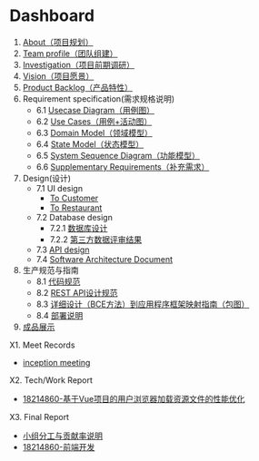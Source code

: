 # Dashboard

1. [About（项目规划）](documents/1_about.md)
2. [Team profile（团队组建）](documents/2_team_profile.md)
3. [Investigation（项目前期调研）](documents/3_investigation.md)
4. [Vision（项目愿景）](documents/4_vision.md)
5. [Product Backlog（产品特性）](documents/5_product_backlog.md)
6. Requirement specification(需求规格说明)
	- 6.1 [Usecase Diagram（用例图）](documents/6_requirement_specification/use_case.md#用例图)
	- 6.2 [Use Cases（用例+活动图）](documents/6_requirement_specification/use_case.md#用例文本与活动图)
	- 6.3 [Domain Model（领域模型）](documents/6_requirement_specification/domain_model.md)
	- 6.4 [State Model（状态模型）](documents/6_requirement_specification/state_model.md)
	- 6.5 [System Sequence Diagram（功能模型）](documents/6_requirement_specification/system_sequence_diagram.md)
	- 6.6 [Supplementary Requirements（补充需求）](documents/6_requirement_specification/supplementary_requirements.md)
7. Design(设计)
	- 7.1 UI design
		- [To Customer](documents/7_design/ui_design/to_customer.md)
		- [To Restaurant](documents/7_design/ui_design/front_end_2B/index.html)
	- 7.2 Database design
		- 7.2.1 [数据库设计](documents/7_design/database_design.md)
		- 7.2.2 [第三方数据评审结果](https://github.com/FiringCalorie/Dashboard/issues)
	- 7.3 [API design](documents/7_design/api_design.md)
	- 7.4 [Software Architecture Document](documents/7_design/software_architecture_document.md)
8. 生产规范与指南
	- 8.1 [代码规范](documents/8_production_specifications_and_guidelines/code_style.md)
	- 8.2 [REST API设计规范](http://www.ruanyifeng.com/blog/2014/05/restful_api.html)
	- 8.3 [详细设计（BCE方法）到应用程序框架映射指南（包图）](documents/8_production_specifications_and_guidelines/BCE.md)
	- 8.4 [部署说明](documents/8_production_specifications_and_guidelines/deployment.md)
9. [成品展示](documents/9_display.md)

X1. Meet Records
  - [inception meeting](documents/x1_meetings_records/inception_meeting.md)

X2. Tech/Work Report
  - [18214860-基于Vue项目的用户浏览器加载资源文件的性能优化](https://blog.csdn.net/SkyeBeFreeman/article/details/83273677)

X3. Final Report
  - [小组分工与贡献率说明](documents/x3_final_report/contribution_rate_description.md)
  - [18214860-前端开发](documents/x3_final_report/18214860_前端开发.md)
